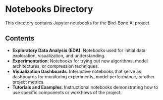 # Notebooks Directory

This directory contains Jupyter notebooks for the Bird-Bone AI project.

## Contents

- **Exploratory Data Analysis (EDA)**: Notebooks used for initial data exploration, visualization, and understanding.
- **Experimentation**: Notebooks for trying out new algorithms, model architectures, or compression techniques.
- **Visualization Dashboards**: Interactive notebooks that serve as dashboards for monitoring experiments, model performance, or other project metrics.
- **Tutorials and Examples**: Instructional notebooks demonstrating how to use specific components or workflows of the project.
